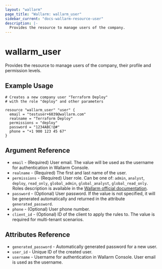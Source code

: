 ```yaml
---
layout: "wallarm"
page_title: "Wallarm: wallarm_user"
sidebar_current: "docs-wallarm-resource-user"
description: |-
  Provides the resource to manage users of the company.
---
```


# wallarm_user

Provides the resource to manage users of the company, their profile and permission levels.

## Example Usage

```hcl
# Creates a new company user "Terraform Deploy"
# with the role "deploy" and other parameters

resource "wallarm_user" "user" {
  email = "testuser+6039@wallarm.com"
  realname = "Terraform Deploy"
  permissions = "deploy"
  password = "1234ABC!@#"
  phone = "+1 900 123 45 67"
}
```

## Argument Reference

* `email` - (Required) User email. The value will be used as the username for authentication in Wallarm Console.
* `realname` - (Required) The first and last name of the user.
* `permissions` - (Required) User role. Can be one of: `admin`, `analyst`, `deploy`, `read_only`, `global_admin`, `global_analyst`, `global_read_only`. Roles description is available in the [Wallarm official documentation](https://docs.wallarm.com/user-guides/settings/users/#user-roles).
* `password` - (Optional) User password. If the value is not specified, it will be generated automatically and returned in the attribute `generated_password`.
* `phone` - (Optional) User phone number.
* `client_id` - (Optional) ID of the client to apply the rules to. The value is required for multi-tenant scenarios.

## Attributes Reference

* `generated_password` - Automatically generated password for a new user.
* `user_id` - Unique ID of the created user.
* `username` - Username for authentication in Wallarm Console. User email is used as the username.
